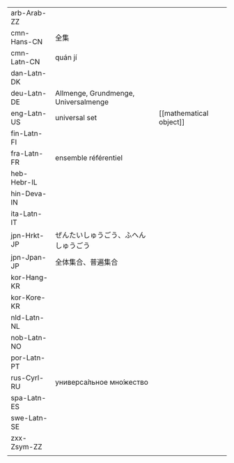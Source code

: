 | | | |
|-|-|-|
| arb-Arab-ZZ |  |  |
| cmn-Hans-CN | 全集 |  |
| cmn-Latn-CN | quán jí |  |
| dan-Latn-DK |  |  |
| deu-Latn-DE | Allmenge, Grundmenge, Universalmenge |  |
| eng-Latn-US | universal set | [[mathematical object]] |
| fin-Latn-FI |  |  |
| fra-Latn-FR | ensemble référentiel |  |
| heb-Hebr-IL |  |  |
| hin-Deva-IN |  |  |
| ita-Latn-IT |  |  |
| jpn-Hrkt-JP | ぜんたいしゅうごう、ふへんしゅうごう |  |
| jpn-Jpan-JP | 全体集合、普遍集合 |  |
| kor-Hang-KR |  |  |
| kor-Kore-KR |  |  |
| nld-Latn-NL |  |  |
| nob-Latn-NO |  |  |
| por-Latn-PT |  |  |
| rus-Cyrl-RU | универса́льное мно́жество |  |
| spa-Latn-ES |  |  |
| swe-Latn-SE |  |  |
| zxx-Zsym-ZZ |  |  |
|  |  |  |
